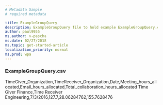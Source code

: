 ```yaml
---
# Metadata Sample
# required metadata

title: ExampleGroupQuery
description: ExampleGroupQuery file to hold example ExampleGroupQuery.csv
author: paul9955
ms.author: v-pascha
ms.date: 02/27/2018
ms.topic: get-started-article
localization_priority: normal 
ms.prod: wpa
---
```


### ExampleGroupQuery.csv

TimeGiver_Organization,TimeReceiver_Organization,Date,Meeting_hours_allocated,Email_hours_allocated,Total_collaboration_hours_allocated
Time Giver Finance,Time Receiver Engineering,7/3/2016,127.7,28.06284762,155.7628476
